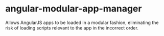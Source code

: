 # angular-modular-app-manager
Allows AngularJS apps to be loaded in a modular fashion, eliminating the risk of loading scripts relevant to the app in the incorrect order.
